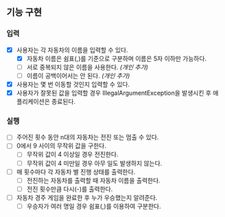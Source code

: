 ## 기능 구현
### 입력
- [x] 사용자는 각 자동차의 이름을 입력할 수 있다.
  - [x] 자동차 이름은 쉼표(,)를 기준으로 구분하며 이름은 5자 이하만 가능하다.
  - [ ] 서로 중복되지 않은 이름을 사용한다. _(개인 추가)_
  - [ ] 이름이 공백이어서는 안 된다. _(개인 추가)_
- [x] 사용자는 몇 번 이동할 것인지 입력할 수 있다.
- [x] 사용자가 잘못된 값을 입력할 경우 IllegalArgumentException을 발생시킨 후 애플리케이션은 종료된다.
### 실행
- [ ] 주어진 횟수 동안 n대의 자동차는 전진 또는 멈출 수 있다.
- [ ] 0에서 9 사이의 무작위 값을 구한다.
  - [ ] 무작위 값이 4 이상일 경우 전진한다.
  - [ ] 무작위 값이 4 미만일 경우 아무 일도 발생하지 않는다.
- [ ] 매 횟수마다 각 자동차 별 진행 상태를 출력한다.
  - [ ] 전진하는 자동차를 출력할 때 자동차 이름을 출력한다.
  - [ ] 전진 횟수만큼 다시(-)를 출력한다.
- [ ] 자동차 경주 게임을 완료한 후 누가 우승했는지 알려준다.
  - [ ] 우승자가 여러 명일 경우 쉼표(,)를 이용하여 구분한다.